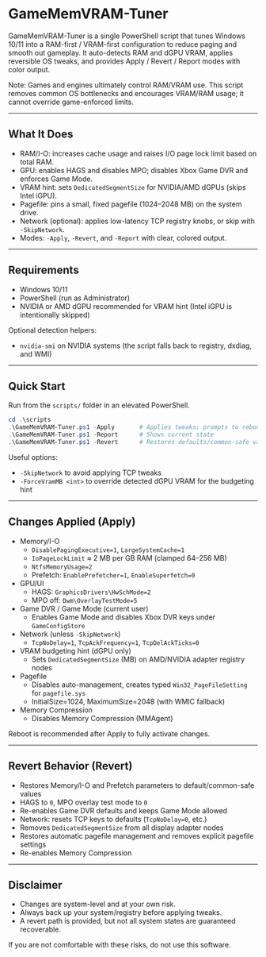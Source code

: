 # GameMemVRAM-Tuner

GameMemVRAM-Tuner is a single PowerShell script that tunes Windows 10/11 into a RAM-first / VRAM-first configuration to reduce paging and smooth out gameplay. It auto-detects RAM and dGPU VRAM, applies reversible OS tweaks, and provides Apply / Revert / Report modes with color output.

Note: Games and engines ultimately control RAM/VRAM use. This script removes common OS bottlenecks and encourages VRAM/RAM usage; it cannot override game-enforced limits.

---

## What It Does

- RAM/I-O: increases cache usage and raises I/O page lock limit based on total RAM.
- GPU: enables HAGS and disables MPO; disables Xbox Game DVR and enforces Game Mode.
- VRAM hint: sets `DedicatedSegmentSize` for NVIDIA/AMD dGPUs (skips Intel iGPU).
- Pagefile: pins a small, fixed pagefile (1024–2048 MB) on the system drive.
- Network (optional): applies low-latency TCP registry knobs, or skip with `-SkipNetwork`.
- Modes: `-Apply`, `-Revert`, and `-Report` with clear, colored output.

---

## Requirements

- Windows 10/11
- PowerShell (run as Administrator)
- NVIDIA or AMD dGPU recommended for VRAM hint (Intel iGPU is intentionally skipped)

Optional detection helpers:
- `nvidia-smi` on NVIDIA systems (the script falls back to registry, dxdiag, and WMI)

---

## Quick Start

Run from the `scripts/` folder in an elevated PowerShell.

```powershell
cd .\scripts
.\GameMemVRAM-Tuner.ps1 -Apply       # Applies tweaks; prompts to reboot
.\GameMemVRAM-Tuner.ps1 -Report      # Shows current state
.\GameMemVRAM-Tuner.ps1 -Revert      # Restores defaults/common-safe values
```

Useful options:
- `-SkipNetwork` to avoid applying TCP tweaks
- `-ForceVramMB <int>` to override detected dGPU VRAM for the budgeting hint

---

## Changes Applied (Apply)

- Memory/I-O
  - `DisablePagingExecutive=1`, `LargeSystemCache=1`
  - `IoPageLockLimit` ≈ 2 MB per GB RAM (clamped 64–256 MB)
  - `NtfsMemoryUsage=2`
  - Prefetch: `EnablePrefetcher=1`, `EnableSuperfetch=0`
- GPU/UI
  - HAGS: `GraphicsDrivers\HwSchMode=2`
  - MPO off: `Dwm\OverlayTestMode=5`
- Game DVR / Game Mode (current user)
  - Enables Game Mode and disables Xbox DVR keys under `GameConfigStore`
- Network (unless `-SkipNetwork`)
  - `TcpNoDelay=1`, `TcpAckFrequency=1`, `TcpDelAckTicks=0`
- VRAM budgeting hint (dGPU only)
  - Sets `DedicatedSegmentSize` (MB) on AMD/NVIDIA adapter registry nodes
- Pagefile
  - Disables auto-management, creates typed `Win32_PageFileSetting` for `pagefile.sys`
  - InitialSize=1024, MaximumSize=2048 (with WMIC fallback)
- Memory Compression
  - Disables Memory Compression (MMAgent)

Reboot is recommended after Apply to fully activate changes.

---

## Revert Behavior (Revert)

- Restores Memory/I-O and Prefetch parameters to default/common-safe values
- HAGS to `0`, MPO overlay test mode to `0`
- Re-enables Game DVR defaults and keeps Game Mode allowed
- Network: resets TCP keys to defaults (`TcpNoDelay=0`, etc.)
- Removes `DedicatedSegmentSize` from all display adapter nodes
- Restores automatic pagefile management and removes explicit pagefile settings
- Re-enables Memory Compression

---

## Disclaimer

- Changes are system-level and at your own risk.
- Always back up your system/registry before applying tweaks.
- A revert path is provided, but not all system states are guaranteed recoverable.

If you are not comfortable with these risks, do not use this software.

